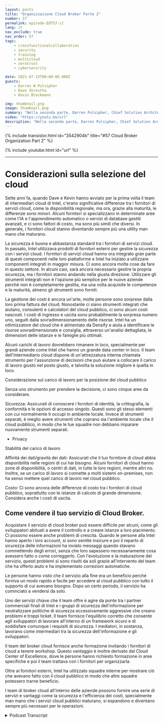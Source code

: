 ```yaml
---
layout: posts
title: "Organizzazione Cloud Broker Parte 2"
number: 57
permalink: episode-EDT57-it
lang: it
nav_exclude: true
nav_order: 57
tags:
    - crossfunctionalcollaboration
    - security
    - training
    - multicloud
    - zerotrust
    - cybersecurity

date: 2021-07-15T00:00:00.000Z
guests:
    - Darren W Pulsipher
    - Dave Shrestha
    - Kevin Bleckmann

img: thumbnail.png
image: thumbnail.png
summary: "Nella seconda parte, Darren Pulsipher, Chief Solution Architect, e gli architetti delle soluzioni cloud Dave Shrestha e Kevin Bleckman di Intel parlano dei benefici e dei servizi di un'organizzazione di intermediari del cloud."
video: "https://youtu.be/url"
description: "Nella seconda parte, Darren Pulsipher, Chief Solution Architect, e gli architetti delle soluzioni cloud Dave Shrestha e Kevin Bleckman di Intel parlano dei benefici e dei servizi di un'organizzazione di intermediari del cloud."
---
```


<div>
{% include transistor.html id="3542904b" title="#57 Cloud Broker Organization Part 2" %}

{% include youtube.html id="url" %}
</div>

---

# Considerazioni sulla selezione del cloud

Sette anni fa, quando Dave e Kevin hanno avviato per la prima volta il team di intermediari cloud di Intel, c'erano significative differenze tra i fornitori di servizi cloud, come la disponibilità regionale, ma ora, grazie alla maturità, le differenze sono minori. Alcuni fornitori si specializzano in determinate aree come l'IA e l'apprendimento automatico o servizi di database gestiti avanzati, e ci sono fattori di costo, ma sono più simili che diversi. In generale, i fornitori cloud stanno diventando sempre più una utility man mano che maturano.

La sicurezza è buona e abbastanza standard tra i fornitori di servizi cloud. In passato, Intel utilizzava prodotti di fornitori esterni per gestire la sicurezza con i servizi cloud. I fornitori di servizi cloud hanno ora integrato gran parte di questi componenti nelle loro piattaforme e Intel ha iniziato a utilizzare componenti integrati in maggior misura. Ci sono ancora molte cose da fare in questo settore. In alcuni casi, sarà ancora necessario gestire la propria sicurezza, ma i fornitori stanno andando nella giusta direzione. Utilizzare gli strumenti integrati non è l'opzione più semplice per le nuove aziende perché non è completamente gestita, ma una volta acquisite le competenze e la maturità, almeno gli strumenti sono forniti.

La gestione dei costi è ancora un'arte; molte persone sono sorprese dalla loro prima fattura del cloud. Nonostante ci siano strumenti integrati che aiutano, consulenti e calcolatori del cloud pubblico, ci sono alcuni costi nascosti. I costi di ingresso e uscita sono probabilmente la sorpresa numero uno, seguiti dalla sovradimensionamento delle risorse. Intel ha un ottimizzatore del cloud che è alimentato da Densify e aiuta a identificare le risorse sovradimensionate e consiglia, attraverso un'analisi dettagliata, le dimensioni delle istanze e le famiglie più ottimali.

Alcuni carichi di lavoro dovrebbero rimanere in loco, specialmente per grandi aziende come Intel che hanno un grande data center in loco. Il team dell'intermediario cloud dispone di un'attrezzatura interna chiamata strumento per l'assunzione di decisioni che può aiutare a collocare il carico di lavoro giusto nel posto giusto, e talvolta la soluzione migliore è quella in loco.

Considerazione sul carico di lavoro per la posizione del cloud pubblico

Senza uno strumento per prendere la decisione, ci sono cinque aree da considerare.

Sicurezza: Assicurati di conoscere i fornitori di identità, la crittografia, la conformità e le opzioni di accesso singolo. Questi sono gli stessi elementi con cui normalmente ti occupi in ambiente locale. Invece di strumenti separati, è meglio avere strumenti che coprano sia l'ambiente locale che il cloud pubblico, in modo che le tue squadre non debbano imparare nuovamente strumenti separati.

* Privacy

Stabilità del carico di lavoro

Affinità dei dati/gravità dei dati: Assicurati che il tuo fornitore di cloud abbia disponibilità nelle regioni di cui hai bisogno. Alcuni fornitori di cloud hanno zone di disponibilità, o centri di dati, in tutte le loro regioni, mentre altri no. Inoltre, se un carico di lavoro si connette a molti sistemi on-premises, non ha senso mettere quel carico di lavoro nel cloud pubblico.

Costo: Ci sono ancora delle differenze di costo tra i fornitori di cloud pubblico, soprattutto con le istanze di calcolo di grande dimensione. Considera anche i costi di uscita.

## Come vendere il tuo servizio di Cloud Broker.

Acquistare il servizio di cloud broker può essere difficile per alcuni, come gli sviluppatori abituati a avere il controllo e a creare istanze a loro piacimento. Ci possono essere anche problemi di crescita. Quando le persone alla Intel hanno aperto i loro account, si sono sentite insicure e poi il reparto di sicurezza delle informazioni ha inviato messaggi quando stavano commettendo degli errori, senza che loro sapessero necessariamente cosa avessero fatto o come correggerlo. Con l'evoluzione e la maturazione del servizio, questi problemi si sono risolti da soli grazie all'intervento del team che ha offerto aiuto e ha implementato correzioni automatiche.

Le persone hanno visto che il servizio alla fine era un beneficio perché forniva un modo rapido e facile per accedere al cloud pubblico con tutto il supporto di cui avevano bisogno. Dopo un certo periodo, il servizio ha cominciato a vendersi da solo.

Uno dei servizi chiave che il team offre è agire da ponte tra i partner commerciali finali di Intel e i gruppi di sicurezza dell'informazione per neutralizzare politiche di sicurezza eccessivamente aggressive che creano problemi e troppi ticket. Il team fornisce l'equilibrio corretto che consente agli sviluppatori di lavorare all'interno di un framework sicuro e di soddisfare comunque i requisiti di sicurezza. I mediatori, in sostanza, lavorano come intermediari tra la sicurezza dell'informazione e gli sviluppatori.

Il team del broker cloud fornisce anche formazione invitando i fornitori di cloud a tenere workshop. Questo vantaggio è inoltre derivato dal Cloud Center of Excellence, dove le persone hanno richiesto formazione in aree specifiche e poi il team trattava con i fornitori per organizzarla.

Oltre ai fornitori esterni, Intel ha utilizzato squadre interne per mostrare ciò che avevano fatto con il cloud pubblico in modo che altre squadre potessero trarne beneficio.

I team di broker cloud all'interno delle aziende possono fornire una serie di servizi e vantaggi come la sicurezza e l'efficienza dei costi, specialmente man mano che i servizi cloud pubblici maturano, si espandono e diventano sempre più necessari per le operazioni.



<details>
<summary> Podcast Transcript </summary>

<p></p>

</details>
